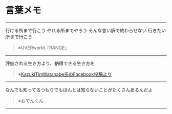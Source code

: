 # 言葉メモ

---

行ける所まで行こう
やれる所までやろう
そんな言い訳で終わらせない
行きたい所まで行こう

> ※UVERworld『RANGE』

---

評価される生き方より、納得できる生き方を

> ※[KazukiTimWatanabe氏のFacebook投稿より](https://www.facebook.com/KazukiTimWatanabe)

---

なんでも知ってるつもりでもほんとは知らないことがたくさんあるんだよ

> ※おでんくん

--- 